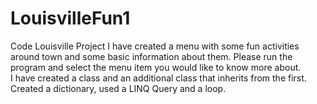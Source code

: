 # LouisvilleFun1
Code Louisville Project
I have created a menu with some fun activities around town and some basic information about them.  Please run the program and select the menu item you would like to know more about.  
I have created a class and an additional class that inherits from the first.  Created a dictionary, used a LINQ Query and a loop.  
